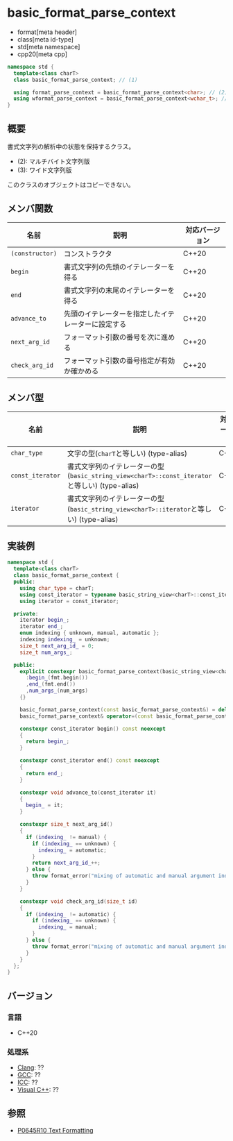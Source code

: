 # basic_format_parse_context

* format[meta header]
* class[meta id-type]
* std[meta namespace]
* cpp20[meta cpp]

```cpp
namespace std {
  template<class charT>
  class basic_format_parse_context; // (1)

  using format_parse_context = basic_format_parse_context<char>; // (2)
  using wformat_parse_context = basic_format_parse_context<wchar_t>; // (3)
}
```

## 概要
書式文字列の解析中の状態を保持するクラス。

* (2): マルチバイト文字列版
* (3): ワイド文字列版

このクラスのオブジェクトはコピーできない。

## メンバ関数

| 名前            | 説明                                               | 対応バージョン |
|-----------------|----------------------------------------------------|----------------|
| `(constructor)` | コンストラクタ                                     | C++20          |
| `begin`         | 書式文字列の先頭のイテレーターを得る               | C++20          |
| `end`           | 書式文字列の末尾のイテレーターを得る               | C++20          |
| `advance_to`    | 先頭のイテレーターを指定したイテレーターに設定する | C++20          |
| `next_arg_id`   | フォーマット引数の番号を次に進める                 | C++20          |
| `check_arg_id`  | フォーマット引数の番号指定が有効か確かめる         | C++20          |

## メンバ型

| 名前             | 説明                                                                                          | 対応バージョン |
|------------------|-----------------------------------------------------------------------------------------------|----------------|
| `char_type`      | 文字の型(`charT`と等しい) (type-alias)                                                        | C++20          |
| `const_iterator` | 書式文字列のイテレーターの型(`basic_string_view<charT>::const_iterator`と等しい) (type-alias) | C++20          |
| `iterator`       | 書式文字列のイテレーターの型(`basic_string_view<charT>::iterator`と等しい) (type-alias)       | C++20          |

## 実装例
```cpp
namespace std {
  template<class charT>
  class basic_format_parse_context {
  public:
    using char_type = charT;
    using const_iterator = typename basic_string_view<charT>::const_iterator;
    using iterator = const_iterator;

  private:
    iterator begin_;
    iterator end_;
    enum indexing { unknown, manual, automatic };
    indexing indexing_ = unknown;
    size_t next_arg_id_ = 0;
    size_t num_args_;

  public:
    explicit constexpr basic_format_parse_context(basic_string_view<charT> fmt, size_t num_args = 0) noexcept
      :begin_(fmt.begin())
      ,end_(fmt.end())
      ,num_args_(num_args)
    {}

    basic_format_parse_context(const basic_format_parse_context&) = delete;
    basic_format_parse_context& operator=(const basic_format_parse_context&) = delete;

    constexpr const_iterator begin() const noexcept
    {
      return begin_;
    }

    constexpr const_iterator end() const noexcept
    {
      return end_;
    }

    constexpr void advance_to(const_iterator it)
    {
      begin_ = it;
    }

    constexpr size_t next_arg_id()
    {
      if (indexing_ != manual) {
        if (indexing_ == unknown) {
          indexing_ = automatic;
        }
        return next_arg_id_++;
      } else {
        throw format_error("mixing of automatic and manual argument indexing");
      }
    }

    constexpr void check_arg_id(size_t id)
    {
      if (indexing_ != automatic) {
        if (indexing_ == unknown) {
          indexing_ = manual;
        }
      } else {
        throw format_error("mixing of automatic and manual argument indexing");
      }
    }
  };
}
```

## バージョン
### 言語
- C++20

### 処理系
- [Clang](/implementation.md#clang): ??
- [GCC](/implementation.md#gcc): ??
- [ICC](/implementation.md#icc): ??
- [Visual C++](/implementation.md#visual_cpp): ??

## 参照

* [P0645R10 Text Formatting](http://www.open-std.org/jtc1/sc22/wg21/docs/papers/2019/p0645r10.html)
